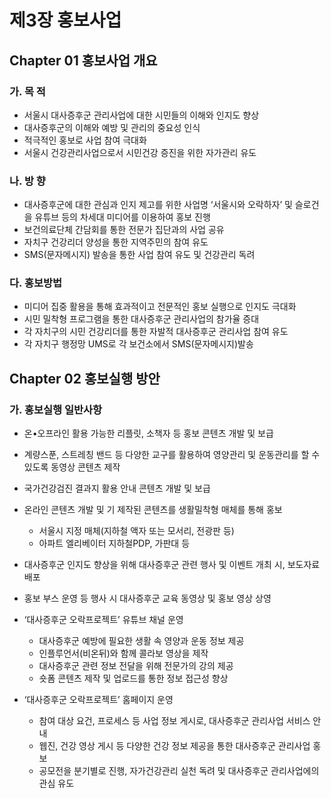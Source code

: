 # 제3장 홍보사업

## Chapter 01 홍보사업 개요

### 가. 목 적

- 서울시 대사증후군 관리사업에 대한 시민들의 이해와 인지도 향상
- 대사증후군의 이해와 예방 및 관리의 중요성 인식 
- 적극적인 홍보로 사업 참여 극대화
- 서울시 건강관리사업으로서 시민건강 증진을 위한 자가관리 유도

### 나. 방 향

- 대사증후군에 대한 관심과 인지 제고를 위한 사업명 ‘서울시와 오락하자’ 및 슬로건을 유튜브 등의 차세대 미디어를 이용하여 홍보 진행
- 보건의료단체 간담회를 통한 전문가 집단과의 사업 공유
- 자치구 건강리더 양성을 통한 지역주민의 참여 유도 
- SMS(문자메시지) 발송을 통한 사업 참여 유도 및 건강관리 독려 

### 다. 홍보방법

- 미디어 집중 활용을 통해 효과적이고 전문적인 홍보 실행으로 인지도 극대화
- 시민 밀착형 프로그램을 통한 대사증후군 관리사업의 참가율 증대
- 각 자치구의 시민 건강리더를 통한 자발적 대사증후군 관리사업 참여 유도
- 각 자치구 행정망 UMS로 각 보건소에서 SMS(문자메시지)발송

## Chapter 02 홍보실행 방안

### 가. 홍보실행 일반사항
- 온•오프라인 활용 가능한 리플릿, 소책자 등 홍보 콘텐츠 개발 및 보급

- 계량스푼, 스트레칭 밴드 등 다양한 교구를 활용하여 영양관리 및 운동관리를 할 수 있도록 동영상 콘텐츠 제작

- 국가건강검진 결과지 활용 안내 콘텐츠 개발 및 보급

- 온라인 콘텐츠 개발 및 기 제작된 콘텐츠를 생활밀착형 매체를 통해 홍보
  - 서울시 지정 매체(지하철 액자 또는 모서리, 전광판 등) 
  - 아파트 엘리베이터 지하철PDP, 가판대 등

- 대사증후군 인지도 향상을 위해 대사증후군 관련 행사 및 이벤트 개최 시, 보도자료 배포

- 홍보 부스 운영 등  행사 시 대사증후군 교육 동영상 및 홍보 영상 상영

- ‘대사증후군 오락프로젝트’ 유튜브 채널 운영
  - 대사증후군 예방에 필요한 생활 속 영양과 운동 정보 제공
  - 인플루언서(비온뒤)와 함께 콜라보 영상을 제작
  - 대사증후군 관련 정보 전달을 위해 전문가의 강의 제공
  - 숏폼 콘텐츠 제작 및 업로드를 통한 정보 접근성 향상

- ‘대사증후군 오락프로젝트’ 홈페이지 운영
  - 참여 대상 요건, 프로세스 등 사업 정보 게시로, 대사증후군 관리사업 서비스 안내
  - 웹진, 건강 영상 게시 등 다양한 건강 정보 제공을 통한 대사증후군 관리사업 홍보
  - 공모전을 분기별로 진행, 자가건강관리 실천 독려 및 대사증후군 관리사업에의 관심 유도